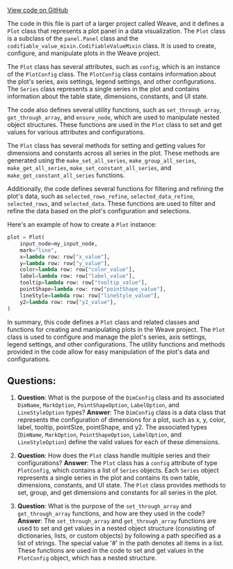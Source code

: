 [View code on GitHub](https://github.com/wandb/weave/weave/panels/panel_plot.py)

The code in this file is part of a larger project called Weave, and it defines a `Plot` class that represents a plot panel in a data visualization. The `Plot` class is a subclass of the `panel.Panel` class and the `codifiable_value_mixin.CodifiableValueMixin` class. It is used to create, configure, and manipulate plots in the Weave project.

The `Plot` class has several attributes, such as `config`, which is an instance of the `PlotConfig` class. The `PlotConfig` class contains information about the plot's series, axis settings, legend settings, and other configurations. The `Series` class represents a single series in the plot and contains information about the table state, dimensions, constants, and UI state.

The code also defines several utility functions, such as `set_through_array`, `get_through_array`, and `ensure_node`, which are used to manipulate nested object structures. These functions are used in the `Plot` class to set and get values for various attributes and configurations.

The `Plot` class has several methods for setting and getting values for dimensions and constants across all series in the plot. These methods are generated using the `make_set_all_series`, `make_group_all_series`, `make_get_all_series`, `make_set_constant_all_series`, and `make_get_constant_all_series` functions.

Additionally, the code defines several functions for filtering and refining the plot's data, such as `selected_rows_refine`, `selected_data_refine`, `selected_rows`, and `selected_data`. These functions are used to filter and refine the data based on the plot's configuration and selections.

Here's an example of how to create a `Plot` instance:

```python
plot = Plot(
    input_node=my_input_node,
    mark="line",
    x=lambda row: row["x_value"],
    y=lambda row: row["y_value"],
    color=lambda row: row["color_value"],
    label=lambda row: row["label_value"],
    tooltip=lambda row: row["tooltip_value"],
    pointShape=lambda row: row["pointShape_value"],
    lineStyle=lambda row: row["lineStyle_value"],
    y2=lambda row: row["y2_value"],
)
```

In summary, this code defines a `Plot` class and related classes and functions for creating and manipulating plots in the Weave project. The `Plot` class is used to configure and manage the plot's series, axis settings, legend settings, and other configurations. The utility functions and methods provided in the code allow for easy manipulation of the plot's data and configurations.
## Questions: 
 1. **Question**: What is the purpose of the `DimConfig` class and its associated `DimName`, `MarkOption`, `PointShapeOption`, `LabelOption`, and `LineStyleOption` types?
   **Answer**: The `DimConfig` class is a data class that represents the configuration of dimensions for a plot, such as x, y, color, label, tooltip, pointSize, pointShape, and y2. The associated types (`DimName`, `MarkOption`, `PointShapeOption`, `LabelOption`, and `LineStyleOption`) define the valid values for each of these dimensions.

2. **Question**: How does the `Plot` class handle multiple series and their configurations?
   **Answer**: The `Plot` class has a `config` attribute of type `PlotConfig`, which contains a list of `Series` objects. Each `Series` object represents a single series in the plot and contains its own table, dimensions, constants, and UI state. The `Plot` class provides methods to set, group, and get dimensions and constants for all series in the plot.

3. **Question**: What is the purpose of the `set_through_array` and `get_through_array` functions, and how are they used in the code?
   **Answer**: The `set_through_array` and `get_through_array` functions are used to set and get values in a nested object structure (consisting of dictionaries, lists, or custom objects) by following a path specified as a list of strings. The special value '#' in the path denotes all items in a list. These functions are used in the code to set and get values in the `PlotConfig` object, which has a nested structure.